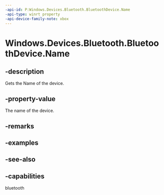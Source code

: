 ```yaml
---
-api-id: P:Windows.Devices.Bluetooth.BluetoothDevice.Name
-api-type: winrt property
-api-device-family-note: xbox
---
```


<!-- Property syntax
public string Name { get; }
-->

# Windows.Devices.Bluetooth.BluetoothDevice.Name

## -description
Gets the Name of the device.

## -property-value
The name of the device.

## -remarks

## -examples

## -see-also


## -capabilities
bluetooth